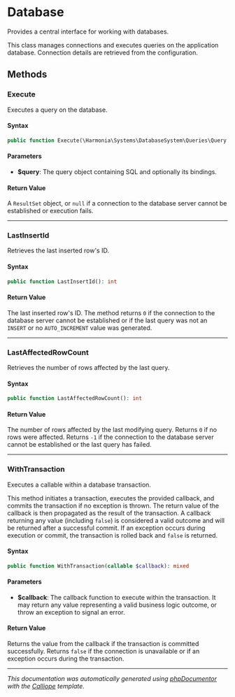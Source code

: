 # Database

Provides a central interface for working with databases.

This class manages connections and executes queries on the application
database. Connection details are retrieved from the configuration.

## Methods

### Execute

Executes a query on the database.

#### Syntax

```php
public function Execute(\Harmonia\Systems\DatabaseSystem\Queries\Query $query): ?\Harmonia\Systems\DatabaseSystem\Proxies\MySQLiResult
```

#### Parameters

- **$query**: The query object containing SQL and optionally its bindings.

#### Return Value

A `ResultSet` object, or `null` if a connection to the database server cannot be established or execution fails.

---

### LastInsertId

Retrieves the last inserted row's ID.

#### Syntax

```php
public function LastInsertId(): int
```

#### Return Value

The last inserted row's ID. The method returns `0` if the connection to the database server cannot be established or if the last query was not an `INSERT` or no `AUTO_INCREMENT` value was generated.

---

### LastAffectedRowCount

Retrieves the number of rows affected by the last query.

#### Syntax

```php
public function LastAffectedRowCount(): int
```

#### Return Value

The number of rows affected by the last modifying query. Returns `0` if no rows were affected. Returns `-1` if the connection to the database server cannot be established or the last query has failed.

---

### WithTransaction

Executes a callable within a database transaction.

This method initiates a transaction, executes the provided callback, and
commits the transaction if no exception is thrown. The return value of
the callback is then propagated as the result of the transaction. A
callback returning any value (including `false`) is considered a valid
outcome and will be returned after a successful commit. If an exception
occurs during execution or commit, the transaction is rolled back and
`false` is returned.

#### Syntax

```php
public function WithTransaction(callable $callback): mixed
```

#### Parameters

- **$callback**: The callback function to execute within the transaction. It may return any value representing a valid business logic outcome, or throw an exception to signal an error.

#### Return Value

Returns the value from the callback if the transaction is committed successfully. Returns `false` if the connection is unavailable or if an exception occurs during the transaction.

---

*This documentation was automatically generated using [phpDocumentor](http://www.phpdoc.org/) with the [Calliope](https://github.com/DaphneWebFramework/Calliope) template.*
